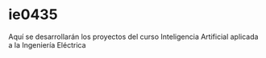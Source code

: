 # ie0435
Aquí se desarrollarán los proyectos del curso Inteligencia Artificial aplicada a la Ingeniería Eléctrica
